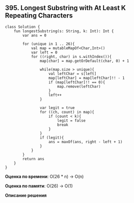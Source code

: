 ## 395. Longest Substring with At Least K Repeating Characters


```
class Solution {
    fun longestSubstring(s: String, k: Int): Int {
        var ans = 0

        for (unique in 1 .. 26){
            val map = mutableMapOf<Char,Int>()
            var left = 0
            for ((right, char) in s.withIndex()){
                map[char] = map.getOrDefault(char, 0) + 1

                while(map.size > unique){
                    val leftChar = s[left]
                    map[leftChar] = map[leftChar]!! - 1
                    if (map[leftChar]!! == 0){
                        map.remove(leftChar)
                    }
                    left++
                }

                var legit = true
                for ((ch, count) in map){
                    if (count < k){
                        legit = false
                        break
                    }
                }
                if (legit){
                    ans = maxOf(ans, right - left + 1)
                }
            }
        }
        return ans
    }
}

```

**Оценка по времени**: О(26 * n) -> O(n)


**Оценка по памяти**: О(26) -> O(1)


**Описание решения**
```

```


